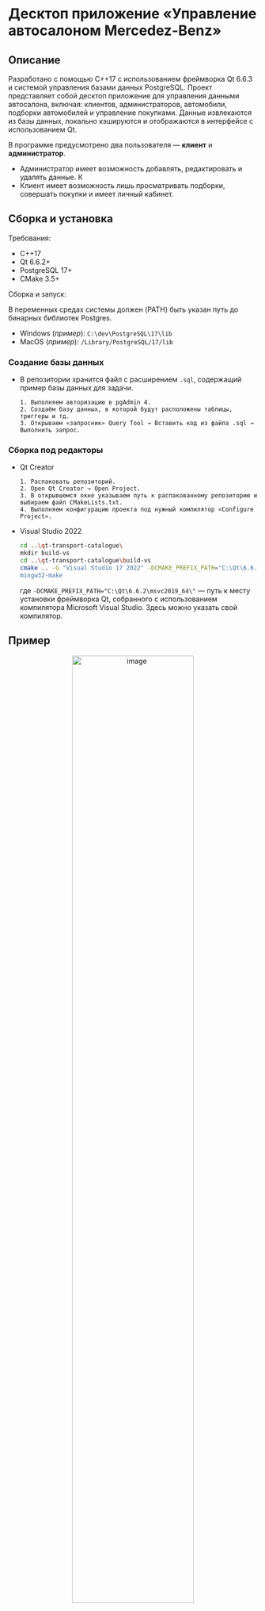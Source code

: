 # Десктоп приложение «Управление автосалоном Mercedez-Benz» 

## Описание
Разработано с помощью C++17 с использованием фреймворка Qt 6.6.3 и системой управления базами данных PostgreSQL. Проект представляет собой десктоп приложение для управления данными автосалона, включая: клиентов, администраторов, автомобили, подборки автомобилей и управление покупками. Данные извлекаются из базы данных, локально кэшируются и отображаются в интерфейсе с использованием Qt. 

В программе предусмотрено два пользователя — **клиент** и **администратор**.
* Администратор имеет возможность добавлять, редактировать и удалять данные. К
* Клиент имеет возможность лишь просматривать подборки, совершать покупки и имеет личный кабинет.

## Сборка и установка
Требования:
- C++17
- Qt 6.6.2+
- PostgreSQL 17+
- CMake 3.5+

Сборка и запуск:

В переменных средах системы должен (PATH) быть указан путь до бинарных библиотек Postgres.
* Windows (_пример_): `C:\dev\PostgreSQL\17\lib`
* MacOS (_пример_): `/Library/PostgreSQL/17/lib`

### Создание базы данных
* В репозитории хранится файл c расширением `.sql`, содержащий пример базы данных для задачи.

  ```
  1. Выполняем авторизацию в pgAdmin 4.
  2. Создаём базу данных, в которой будут расположены таблицы, триггеры и тд.
  3. Открываем «запросник» Query Tool → Вставить код из файла .sql → Выполнить запрос.
  ```

### Сборка под редакторы

* Qt Creator
  ```
  1. Распаковать репозиторий.
  2. Open Qt Creator → Open Project.
  3. В открывшемся окне указываем путь к распакованному репозиторию и выбираем файл CMakeLists.txt.
  4. Выполняем конфигурацию проекта под нужный компилятор «Configure Project».
  ```

* Visual Studio 2022
  ```sh
  cd ..\qt-transport-catalogue\
  mkdir build-vs
  cd ..\qt-transport-catalogue\build-vs
  cmake .. -G "Visual Studio 17 2022" -DCMAKE_PREFIX_PATH="C:\Qt\6.6.2\msvc2019_64\"
  mingw32-make
  ```
  где `-DCMAKE_PREFIX_PATH="C:\Qt\6.6.2\msvc2019_64\"` — путь к месту установки фреймворка Qt, собранного с использованием компилятора Microsoft Visual Studio. Здесь можно указать свой компилятор.

## Пример  
<div align="center">
  <img src="https://github.com/user-attachments/assets/175bcaa8-7b76-4191-9ea4-157d21bf97ec" alt="image" width = "70%">
  <p>Рис. 1 — Окно авторизации.</p>
</div> 

<div align="center">
  <img src="https://github.com/user-attachments/assets/c827972d-94c4-4738-bcb3-fa102b1d24ea" alt="image" width = "70%">
  <p>Рис. 2 — Главный экран.</p>
</div> 

## Авторизация
В программе предусмотрено два пользователя — **клиент** и **администратор**.  
<details>
<summary>Авторизация как администратор</summary>
  
  Требуется таблица admins.
  1. Открыть pgAdmin 4
  2. Открыть Query Tool для базы данных
  3. Выполнить SQL-запрос:
  ```sql
  SELECT * FROM admins;
  ```
  4. Скопировать любой email и вставить в поле Login
  5. Скопировать пароль выбранного почтового адреса и вставить в поле Password

</details>

<details>
<summary>Авторизация как клиент</summary>

  Требуется таблица clients.
  1. Открыть pgAdmin 4
  2. Открыть Query Tool для базы данных
  3. Выполнить SQL-запрос:
  ```sql
  SELECT * FROM clients;
  ```
  5. Скопировать любой email и вставить в поле Login
  6. Скопировать пароль выбранного почтового адреса и вставить в поле Password

</details>

## Возможности клиента
После авторизации появляется плавающее меню. Доступно 4 кнопки — _главная, поиск, сортировка по цветам и профиль_. 

* **Главна страница**. Здесь все автомобили по умолчанию отображаются в белом цвете.
  <div align="center">
    <img src="https://github.com/user-attachments/assets/d816cd7c-a3d5-4bf5-95e9-e1c73af36c99" alt="GIF Image" width="50%">
    <p>Рис. 3 — Главная страница после авторизации как пользователь.</p>
  </div>  
  После выбора автомобиля в прокручиваемом меню, осуществляется переход на отдельную страницу, где пользователю предосталяется возможность выбрать цвет автомобиля и при необходимости произвести оплату. 
  <div align="center">
    <img src="https://github.com/user-attachments/assets/5b170d61-ec35-4c35-9aab-a3b0325ddc44" alt="Image" width="50%">
    <p>Рис. 4 — Главная страница после авторизации как пользователь.</p>
  </div> 
  В правом верхем углу карточки автомобиля отображается доступное количество цветов.
  <div align="center">
    <img src="https://github.com/user-attachments/assets/194d2e44-b0bc-457b-a23d-de0d56d26c67" alt="GIF Image" width="50%">
    <p>Рис. 5 — Главная страница после авторизации как пользователь.</p>
  </div> 
* **Сортировка по цветам**.
  <div align="center">
    <img src="https://github.com/user-attachments/assets/012c00f8-50ea-4b43-9111-bc45df9c9bec" alt="GIF Image" width="50%">
    <p>Рис. 6 — Главная страница после авторизации как пользователь.</p>
  </div> 

* **Оплата**. Оплата происходит после нажатия на кнопку «К оплате». 

  Выполняется запрос `INSERT`в базу данных:
  ```sql
  INSERT INTO public.purchases(id, car_id, client_id) VALUES (%1, %2, %3);
  ```
  где `%1` — порядковый номер новой записи в таблице `purchases` (он подбирается автоматически), `%2` — id купленного автомобиля (ссылка на столбец id из таблицы cars), `%3` — id клиента (ссылка на столбец id из таблицы clients).
  
  Купленный автомобиль отображается в таблице `purchases` и отображается в профиле.
  <div align="center">
    <img src="https://github.com/user-attachments/assets/4c5ddf08-83e5-4787-9479-606c51aedeed" alt="Image" width="40%">
    <p>Рис. 8 — Подтверждение операции.</p>
  </div> 
  
* **Профиль**. Здесь отображается прокручиваемый вниз виджет, который содержит в себе карточки купленных автомобилей клиентом. 
  <div align="center">
    <img src="https://github.com/user-attachments/assets/e44b73a2-3d1f-4303-9877-7e4df31be462" alt="Image" width="50%">
    <p>Рис. 9 — Страница профиля.</p>
  </div> 
  
## Возможности администратора
По умолчанию эта страница будет пустой до тех пор, пока не будет выбрана таблица для редактирования. Чтобы это сделать, необходимо нажать на выпадающий список в верхней части экрана. Это виджет, в который динамически добавятся все таблицы из базы данных. 
<div align="center">
  <img src="https://github.com/user-attachments/assets/738d6875-7a6d-4339-9087-ec31fe93c6a8" alt="image" width="50%">
  <p>Рис. 10 — Страница по умолчанию для администратора.</p>
</div>

После выбора таблицы её данные отображаются на экране.
<div align="center">
  <img src="https://github.com/user-attachments/assets/6e6dde3e-73b5-4ed5-9f40-02736aefaff1" alt="image" width="50%">
  <p>Рис. 11 — Выгрузка данных из таблицы.</p>
</div>

Если плавающее меню администратора перекрывает часть данных, есть возможность его перетаскивать в пределах экрана. Логику реализует сигнал `bool Table::eventFilter(QObject* obj, QEvent* event)`.
<div align="center">
  <img src="https://github.com/user-attachments/assets/4a039503-255c-492b-be0c-be83d37ccd1a" alt="image" width="50%">
  <p>Рис. 12 — Динамическое изменение позиции плавающего меню.</p>
</div>

### Добавление записи
После нажатия на «Добавить», происходит вызов функции `void Table::AddRecord();`, которая в себе создаёт экземпляр класса EditDialog, в котором строится диалоговое окно `EditDialog dialog(newRecord, this);`, где `newRecord` — передача конкретной записи из базы данных в виде QSqlRecord. Эта запись используется для отображения столбцов таблицы.

Здесь нельзя задать значение поля id. Потому что это «счётчик» записей в таблице, который будет сам автоматически увеличиваться по мере поступления новых записей.
<div align="center">
  <img src="https://github.com/user-attachments/assets/ce6f503a-9ce2-475b-a345-abce94b22846" alt="image">
  <p>Рис. 13 — Окно для добавления.</p>
</div>

## Удаление записи
Производится ввод ID записи в таблице. Она будет удалена.

В некоторых таблицах, например, ID начинается необязательно с 1. Итерироваться в этом окне мы можем от самого минимального ID до самого максимального. Чтобы не выходить за пределы.
<div align="center">
  <img src="https://github.com/user-attachments/assets/93fefce8-ee9c-40b0-a120-2a9f731b8ea1" alt="image">
  <p>Рис. 14 — Окно ввода ID записи (автоинкрементируемого столбца) в текущей таблице.</p>
</div>

После указания ID удаляемой записи выходит окно подтверждения удаления, где строится таблица с удаляемой строкой (чтобы быть уверенным, что удаляется именно то, что мы задумали).
<div align="center">
  <img src="https://github.com/user-attachments/assets/39c3bbce-84ff-4ba9-b20f-dcee17e80708" alt="image">
  <p>Рис. 15 — Вывод удаляемой строки.</p>
</div>

После подтверждения происходит удаление из основной таблицы, **а записи, которые ссылались на первичный ключ этой строки, каскадно удаляются**.
<div align="center">
  <img src="https://github.com/user-attachments/assets/afc0ea81-7648-4562-bcf3-43e3f9d9248b" alt="image">
  <p>Рис. 16 — Окно подтверждения удаления.</p>
</div>

## Редактирование записи
Для редактирования указывается всегда номер строки в таблицы, а не ID записи. 
<div align="center">
  <img src="https://github.com/user-attachments/assets/d7c0b9b5-9a02-4260-aff5-85586e22d4ac" alt="image">
  <p>Рис. 17 — Окно поиска записи в таблице.</p>
</div>

Здесь редактирование порядкового номера записи (id) также недоступно.
<div align="center">
  <img src="https://github.com/user-attachments/assets/08848999-eab6-4a4e-bbb5-b9fc026870e1" alt="image">
  <p>Рис. 18 — Окно редактирования записи.</p>
</div>

## ER-диаграмма базы данных
<div align="center">
  <img src="https://github.com/user-attachments/assets/96c5a4b0-6d4f-41f4-a66d-a5c035a8c498" alt="image">
  <p>Рис. 19 — ER-диаграмма.</p>
</div>    
